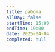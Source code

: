 ```yaml
---
title: работа
allDay: false
startTime: 15:00
endTime: 19:00
date: 2025-04-04
completed: null
---
```


